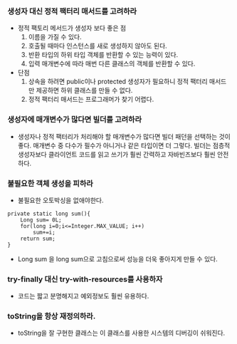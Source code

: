 ### 생성자 대신 정적 팩터리 매서드를 고려하라
- 정적 팩토리 메서드가 생성자 보다 좋은 점
    1. 이름을 가질 수 있다.
    2. 호출될 때마다 인스턴스를 새로 생성하지 않아도 된다.
    3. 반환 타입의 하위 타입 객체를 반환할 수 있는 능력이 있다.
    4. 입력 매개변수에 따라 매번 다른 클래스의 객체를 반환할 수 있다.
- 단점
    1. 상속을 하려면 public이나 protected 생성자가 필요하니 정적 팩터리 매서드만 제공하면 하위 클래스를 만들 수 없다.
    2. 정적 팩터리 매서드는 프로그래머가 찾기 어렵다.


### 생성자에 매개변수가 많다면 빌더를 고려하라
- 생성자나 정적 팩터리가 처리해야 할 매개변수가 많다면 빌더 패던을 선택하는 것이 좋다. 매개변수 중 다수가 필수가 아니거나 같은 타입이면 더 그렇다. 빌더는 점층적 생성자보다 클라이언트 코드를 읽고 쓰기가 훨씬 간력하고 자바빈즈보다 훨씬 안전하다.

### 불필요한 객체 생성을 피하라
- 불필요한 오토박싱을 없애야한다.
```
private static long sum(){
    Long sum= 0L;
    for(long i=0;i<=Integer.MAX_VALUE; i++)
        sum+=i;
    return sum;
}
```
- Long sum 을 long sum으로 고침으로써 성능을 더욱 좋아지게 만들 수 있다.

### try-finally 대신 try-with-resources를 사용하자
- 코드는 짧고 분명해지고 예외정보도 훨씬 유용하다.

### toString을 항상 재정의하라.
- toString을 잘 구현한 클래스는 이 클래스를 사용한 시스템의 디버깅이 쉬워진다.